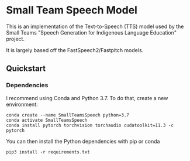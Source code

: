 # Small Team Speech Model

This is an implementation of the Text-to-Speech (TTS) model used by the Small Teams "Speech Generation for Indigenous Language Education" project.

It is largely based off the FastSpeech2/Fastpitch models.

## Quickstart

### Dependencies

I recommend using Conda and Python 3.7. To do that, create a new environment:

```
conda create --name SmallTeamsSpeech python=3.7
conda activate SmallTeamsSpeech
conda install pytorch torchvision torchaudio cudatoolkit=11.3 -c pytorch
```

You can then install the Python dependencies with pip or conda
```
pip3 install -r requirements.txt
```

